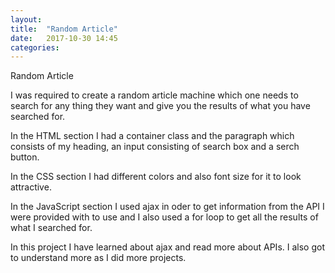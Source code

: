 ```yaml
---
layout: 
title:  "Random Article"
date:   2017-10-30 14:45
categories: 
---
```


Random Article

I was required to create a random article machine which one needs to search for any thing they want 
and give you the results of what you have searched for.

In the HTML section I had a container class and the paragraph which consists of my heading, an input
consisting of search box and a serch button.

In the CSS section I had different colors and also font size for it to look attractive.

In the JavaScript section I used ajax in oder to get information from the API I were provided with to
use and I also used a for loop to get all the results of what I searched for.

In this project I have learned about ajax and read more about APIs. I also got to understand more as I did more projects.

